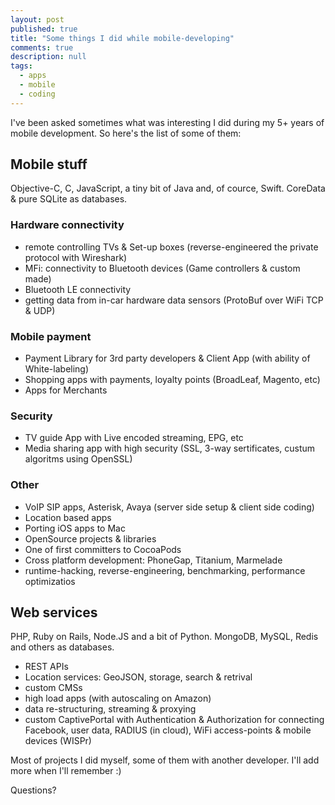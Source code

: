 ```yaml
---
layout: post
published: true
title: "Some things I did while mobile-developing"
comments: true
description: null
tags: 
  - apps
  - mobile
  - coding
---
```


I've been asked sometimes what was interesting I did during my 5+ years of mobile development. So here's the list of some of them:

## Mobile stuff
Objective-C, C, JavaScript, a tiny bit of Java and, of cource, Swift. CoreData & pure SQLite as databases.

### Hardware connectivity
- remote controlling TVs & Set-up boxes (reverse-engineered the private protocol with Wireshark)
- MFi: connectivity to Bluetooth devices (Game controllers & custom made)
- Bluetooth LE connectivity
- getting data from in-car hardware data sensors (ProtoBuf over WiFi TCP & UDP)

### Mobile payment
- Payment Library for 3rd party developers & Client App (with ability of White-labeling)
- Shopping apps with payments, loyalty points (BroadLeaf, Magento, etc)
- Apps for Merchants

### Security
- TV guide App with Live encoded streaming, EPG, etc
- Media sharing app with high security (SSL, 3-way sertificates, custum algoritms using OpenSSL)

### Other
- VoIP SIP apps, Asterisk, Avaya (server side setup & client side coding)
- Location based apps
- Porting iOS apps to Mac
- OpenSource projects & libraries
- One of first committers to CocoaPods
- Cross platform development: PhoneGap, Titanium, Marmelade
- runtime-hacking, reverse-engineering, benchmarking, performance optimizatios

## Web services
PHP, Ruby on Rails, Node.JS and a bit of Python. MongoDB, MySQL, Redis and others as databases.
- REST APIs
- Location services: GeoJSON, storage, search & retrival
- custom CMSs
- high load apps (with autoscaling on Amazon)
- data re-structuring, streaming & proxying
- custom CaptivePortal with Authentication & Authorization for connecting Facebook, user data, RADIUS (in cloud), WiFi access-points & mobile devices (WISPr)

Most of projects I did myself, some of them with another developer. I'll add more when I'll remember :)

Questions?
